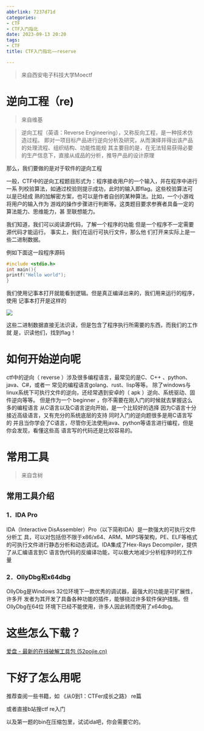 ```yaml
---
abbrlink: 7237d71d
categories:
- CTF
- CTF入门指北
date: 2023-09-13 20:20
tags:
- CTF
title: CTF入门指北——reserve

---
```


> 来自西安电子科技大学Moectf

# 逆向工程（re)

> 来自维基

> 逆向工程（英语：Reverse Engineering），又称反向工程，是一种技术仿造过程。 即对一项目标产品进行逆向分析及研究，从而演绎并得出该产品的处理流程、组织结构、功能性能规 其主要目的是，在无法轻易获得必要的生产信息下，直接从成品的分析，推导产品的设计原理

那么，我们要做的是对于软件的逆向工程

一般，CTF中的逆向工程题目形式为：程序接收用户的一个输入，并在程序中进行一系 列校验算法，如通过校验则提示成功，此时的输入即flag。这些校验算法可以是已经成 熟的加解密方案，也可以是作者自创的某种算法。比如，一个小游戏将用户的输入作为 游戏的操作步骤进行判断等。这类题目要求参赛者具备一定的算法能力、思维能力，甚 至联想能力。

我们知道，我们可以阅读源代码，了解一个程序的功能 但是一个程序不一定需要源代码才能运行。 事实上，我们在运行可执行文件，那么他 们打开来实际上是一些二进制数据。

 例如下面这一段程序源码

```c
#include <stdio.h>
int main(){
printf("Hello world");
}
```

我们使用记事本打开就能看到逻辑。但是真正编译出来的，我们用来运行的程序，使用 记事本打开是这样的

![](https://z1.ax1x.com/2023/09/13/pPRF6uF.png)

这些二进制数据直接无法识读，但是包含了程序执行所需要的东西，而我们的工作就 是，识读他们，找到flag！

# 如何开始逆向呢

ctf中的逆向（ reverse ）涉及很多编程语言，最常见的是C、C++ 、python、java、C#，或者一 常见的编程语言golang、rust、lisp等等。 除了windows与linux系统下可执行文件的逆向，还经常遇到安卓的（ apk ）逆向、系统驱动、固 件逆向等等。 但是作为一个 beginner ，你不需要在刚入门的时候就去掌握这么多的编程语言 从C语言以及C语言逆向开始，是一个比较好的选择 因为C语言十分接近高级语言，又有充分的系统底层的支持 同时入门的逆向题很多是用C语言写的 并且当你学会了C语言，尽管你无法使用java、python等语言进行编程，但是你会发现，看懂这些高 语言写的代码还是比较容易的。

# 常用工具

> 来自含树

## 常用工具介绍 

### 1．IDA Pro 

IDA（Interactive DisAssembler）Pro（以下简称IDA）是一款强大的可执行文件分析工 具，可以对包括但不限于x86/x64、ARM、MIPS等架构，PE、ELF等格式的可执行文件进行静态分析和动态调试。IDA集成了Hex-Rays Decompiler，提供了从汇编语言到C 语言伪代码的反编译功能，可以极大地减少分析程序时的工作量

###  2．OllyDbg和x64dbg 

OllyDbg是Windows 32位环境下一款优秀的调试器，最强大的功能是可扩展性，许多开 发者为其开发了具备各种功能的插件，能够绕过许多软件保护措施。但OllyDbg在64位 环境下已经不能使用，许多人因此转而使用了x64dbg。

# 这些怎么下载？

[爱盘 - 最新的在线破解工具包 (52pojie.cn)](https://down.52pojie.cn/)

# 下好了怎么用呢

推荐查阅一些书籍，如 《从0到1：CTFer成长之路》 re篇 

或者直接b站搜ctf re入门

 以及第一题的bin在压缩包里，试试ida吧，你会需要它的。